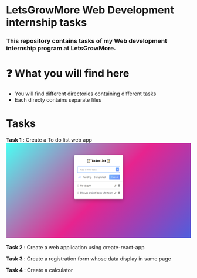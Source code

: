 # LetsGrowMore Web Development internship tasks

### This repository contains tasks of my Web development internship program at LetsGrowMore.

# ❓ What you will find here
- You will find different directories containing different tasks
- Each directy contains separate files

# Tasks
**Task 1** : Create a To do list web app
<img src="assets/task1.png" alt="task1">

**Task 2** : Create a web application using create-react-app


**Task 3** : Create a registration form whose data display in same page


**Task 4** : Create a calculator